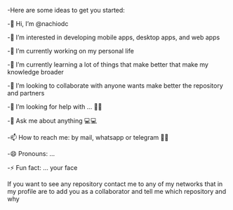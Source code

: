 -Here are some ideas to get you started:

-👋 Hi, I’m @nachiodc

-👀 I’m interested in developing mobile apps, desktop apps, and web apps

-🔭 I’m currently working on my personal life

-🌱 I’m currently learning a lot of things that make better that make my knowledge broader

-👯 I’m looking to collaborate with anyone wants make better the repository and partners

-🤔 I’m looking for help with ... 🤔🤔

-💬 Ask me about anything 💻💻

-📫 How to reach me: by mail, whatsapp or telegram 📧📧

-😄 Pronouns: ...

-⚡ Fun fact: ... your face

If you want to see any repository contact me to any of my networks that in my profile are to add you as a collaborator and tell me which repository and why
